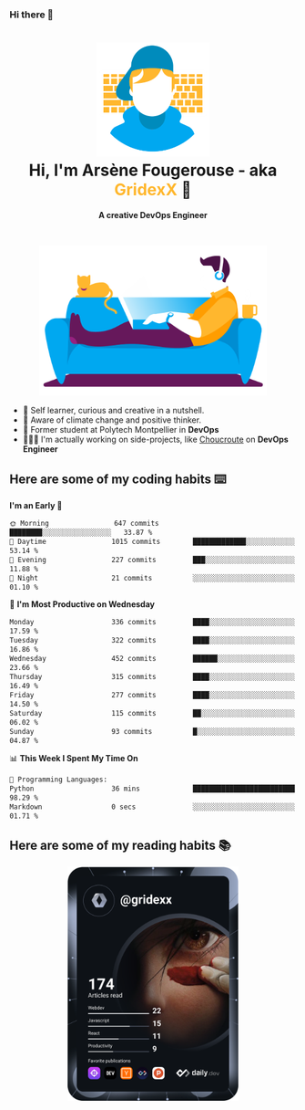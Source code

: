 ### Hi there 👋

<!--
**GridexX/gridexx** is a ✨ _special_ ✨ repository because its `README.md` (this file) appears on your GitHub profile.

Here are some ideas to get you started:

- 🔭 I’m currently working on ...
- 🌱 I’m currently learning ...
- 👯 I’m looking to collaborate on ...
- 🤔 I’m looking for help with ...
- 💬 Ask me about ...
- 📫 How to reach me: ...
- 😄 Pronouns: ...
- ⚡ Fun fact: ...
-->


<!-- Header -->
<h1 align="center">
  <img src="./images/user_profile.png" width="200">
  <br>
  Hi, I'm Arsène Fougerouse - aka <span style="color:#ffb72e">GridexX</span> 👋
</h1>


<p align="center">
  <b>A creative DevOps Engineer </b>
</p>
<br/>
<p align="center">
  <img src="./images/man_couch.png" width="400">
</p>

- 🎨 Self learner, curious and creative in a nutshell. 
- 🌱 Aware of climate change and positive thinker.
- 📕 Former student at Polytech Montpellier in **DevOps**
- 👨🏻‍💻 I'm actually working on side-projects, like [Choucroute](https://github.com/houcroute-orga) on **DevOps Engineer**


## Here are some of my coding habits ⌨️

<!-- Add a section about tech and Ops stack
  Like this one : https://github.com/Xanthus58#-tech-stack
-->
<!--START_SECTION:waka-->
**I'm an Early 🐤** 

```text
🌞 Morning                647 commits         ████████░░░░░░░░░░░░░░░░░   33.87 % 
🌆 Daytime                1015 commits        █████████████░░░░░░░░░░░░   53.14 % 
🌃 Evening                227 commits         ███░░░░░░░░░░░░░░░░░░░░░░   11.88 % 
🌙 Night                  21 commits          ░░░░░░░░░░░░░░░░░░░░░░░░░   01.10 % 
```
📅 **I'm Most Productive on Wednesday** 

```text
Monday                   336 commits         ████░░░░░░░░░░░░░░░░░░░░░   17.59 % 
Tuesday                  322 commits         ████░░░░░░░░░░░░░░░░░░░░░   16.86 % 
Wednesday                452 commits         ██████░░░░░░░░░░░░░░░░░░░   23.66 % 
Thursday                 315 commits         ████░░░░░░░░░░░░░░░░░░░░░   16.49 % 
Friday                   277 commits         ████░░░░░░░░░░░░░░░░░░░░░   14.50 % 
Saturday                 115 commits         ██░░░░░░░░░░░░░░░░░░░░░░░   06.02 % 
Sunday                   93 commits          █░░░░░░░░░░░░░░░░░░░░░░░░   04.87 % 
```


📊 **This Week I Spent My Time On** 

```text
💬 Programming Languages: 
Python                   36 mins             █████████████████████████   98.29 % 
Markdown                 0 secs              ░░░░░░░░░░░░░░░░░░░░░░░░░   01.71 % 
```


<!--END_SECTION:waka-->

## Here are some of my reading habits 📚
<div  align="center">
  <img src="./images/devcard.svg" width="300">
</div>
